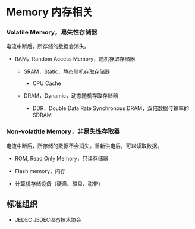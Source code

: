 # Memory 内存相关



### Volatile Memory，易失性存储器
电流中断后，所存储的数据会消失。

- RAM，Random Access Memory，随机存取存储器

  - SRAM，Static，静态随机存取存储器
    - CPU Cache

  - DRAM，Dynamic，动态随机存取存储器
    - DDR，Double Data Rate Synchronous DRAM，双倍数据传输率的SDRAM



### Non-volatitle Memory，非易失性存取器
电流中断后，所存储的数据不会消失。重新供电后，可以读取数据。

- ROM, Read Only Memory，只读存储器

- Flash memory，闪存

- 计算机存储设备（硬盘、磁盘、磁带）





## 标准组织

- JEDEC
JEDEC固态技术协会



